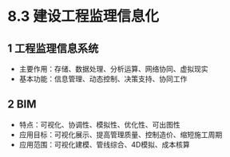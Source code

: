 # 8.3 建设工程监理信息化

## 1 工程监理信息系统

* 主要作用：存储、数据处理、分析运算、网络协同、虚拟现实
* 基本功能：信息管理、动态控制、决策支持、协同工作

## 2 BIM

* 特点：可视化、协调性、模拟性、优化性、可出图性
* 应用目标：可视化展示、提高管理质量、控制造价、缩短施工周期
* 应用范围：可视化建模、管线综合、4D模拟、成本核算
